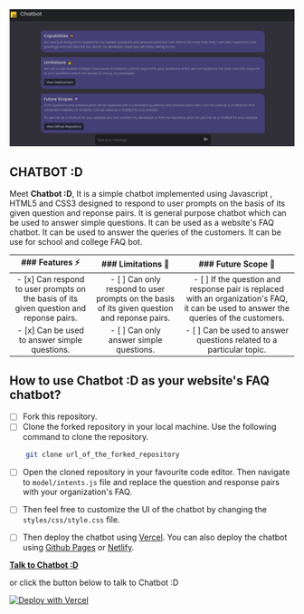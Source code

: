 ![header_image](styles/imgs/chatbot_screenshot.png)

## CHATBOT :D

Meet **Chatbot :D**, It is a simple chatbot  implemented using Javascript , HTML5 and CSS3 designed to respond to user prompts on the basis of its given question and reponse pairs. It is general purpose chatbot which can be used to answer simple questions. It can be used as a website's FAQ chatbot. It can be used to answer the queries of the customers. It can be use for school and college FAQ bot.

| ### Features  ⚡ | ### Limitations 🚧 | ### Future Scope 🔮 |
| :---: | :---: | :---: |
| - [x] Can respond to user prompts on the basis of its given question and reponse pairs. | - [ ] Can only respond to user prompts on the basis of its given question and reponse pairs. | - [ ] If the question and response pair is replaced with an organization's FAQ, it can be used to answer the queries of the customers. |
| - [x] Can be used to answer simple questions. | - [ ] Can only answer simple questions. | - [ ] Can be used to answer questions related to a particular topic. |

## How to use Chatbot :D as your website's FAQ chatbot?

- [ ] Fork this repository.
- [ ] Clone the forked repository in your local machine. Use the following command to clone the repository.

```bash
    git clone url_of_the_forked_repository
```
- [ ] Open the cloned repository in your favourite code editor. Then navigate to `model/intents.js` file and replace the question and response pairs with your organization's FAQ.
- [ ] Then feel free to customize the UI of the chatbot by changing the `styles/css/style.css` file.
- [ ] Then deploy the chatbot using [Vercel](https://vercel.com/). You can also deploy the chatbot using [Github Pages](https://pages.github.com/) or [Netlify](https://www.netlify.com/).


**[Talk to Chatbot :D](https://chatbot-v.vercel.app/)**

or click the button below to talk to Chatbot :D 

[![Deploy with Vercel](https://vercel.com/button)](https://chatbot-v.vercel.app/)